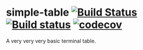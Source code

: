# simple-table [![Build Status](https://travis-ci.org/Frederick-S/simple-table.svg?branch=master)](https://travis-ci.org/Frederick-S/simple-table) [![Build status](https://ci.appveyor.com/api/projects/status/pckdlfb6o7w9canp?svg=true)](https://ci.appveyor.com/project/Frederick-S/simple-table) [![codecov](https://codecov.io/gh/Frederick-S/simple-table/branch/master/graph/badge.svg)](https://codecov.io/gh/Frederick-S/simple-table)
A very very very basic terminal table.
